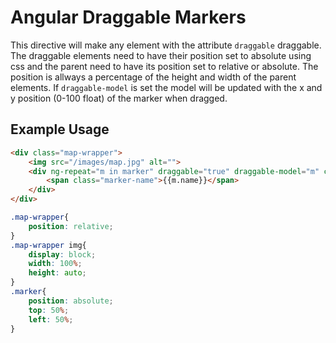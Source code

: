 Angular Draggable Markers
==================================================

This directive will make any element with the attribute `draggable` draggable.
The draggable elements need to have their position set to absolute using css
and the parent need to have its position set to relative or absolute.
The position is allways a percentage of the height and width of the parent elements.
If `draggable-model` is set the model will be updated with the x and y position (0-100 float) of the marker when dragged.

Example Usage
--------------------------------------

```HTML
<div class="map-wrapper">
    <img src="/images/map.jpg" alt="">
    <div ng-repeat="m in marker" draggable="true" draggable-model="m" class="marker">
        <span class="marker-name">{{m.name}}</span>
    </div>
</div>
```

```CSS
.map-wrapper{
    position: relative;
}
.map-wrapper img{
    display: block;
    width: 100%;
    height: auto; 
}
.marker{
    position: absolute;
    top: 50%;
    left: 50%;
}
```
